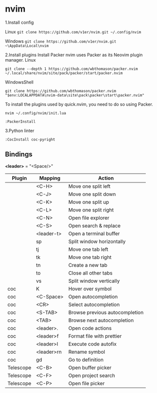# nvim
1.Install config

Linux
`git clone https://github.com/v1er/nvim.git ~/.config/nvim`

Windows
`git clone https://github.com/v1er/nvim.git ~\AppData\Local\nvim`

2.Install plugins
Install Packer
nvim uses Packer as its Neovim plugin manager.
Linux
```
git clone --depth 1 https://github.com/wbthomason/packer.nvim ~/.local/share/nvim/site/pack/packer/start/packer.nvim
```
WindowsShell
```
git clone https://github.com/wbthomason/packer.nvim "$env:LOCALAPPDATA\nvim-data\site\pack\packer\start\packer.nvim"
```
To install the plugins used by quick.nvim, you need to do so using Packer.

```nvim ~/.config/nvim/init.lua```

`:PackerInstall`

3.Python linter 

`:CocInstall coc-pyright`

## Bindings

**\<leader\>** = "\<Space/\>"

| Plugin    | Mapping      | Action                         |
| --------- | ------------ | ------------------------------ |
|           | \<C-H\>      | Move one split left            |
|           | \<C-J\>      | Move one split down            |
|           | \<C-K\>      | Move one split up              |
|           | \<C-L\>      | Move one split right           |
|           | \<C-N\>      | Open file explorer             |
|           | \<C-S\>      | Open search & replace          |
|           | \<leader-t\> | Open a terminal buffer         |
|           | sp           | Split window horizontally      |
|           | tj           | Move one tab left              |
|           | tk           | Move one tab right             |
|           | tn           | Create a new tab               |
|           | to           | Close all other tabs           |
|           | vs           | Split window vertically        |
| coc       | K            | Hover over symbol              |
| coc       | \<C-Space\>  | Open autocompletion            |
| coc       | \<CR\>       | Select autocompletion          |
| coc       | \<S-TAB\>    | Browse previous autocompletion |
| coc       | \<TAB\>      | Browse next autocompletion     |
| coc       | \<leader\>.  | Open code actions              |
| coc       | \<leader\>f  | Format file with prettier      |
| coc       | \<leader\>l  | Execute code autofix           |
| coc       | \<leader\>rn | Rename symbol                  |
| coc       | gd           | Go to definition               |
| Telescope | \<C-B\>      | Open buffer picker             |
| Telescope | \<C-F\>      | Open project search            |
| Telescope | \<C-P\>      | Open file picker               |
